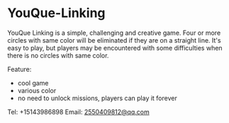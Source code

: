 # YouQue-Linking

YouQue Linking is a simple, challenging and creative game. Four or more circles with same color will be eliminated if they are on a straight line. It's easy to play, but players may be encountered with some difficulties when there is no circles with same color.

Feature: 
- cool game
- various color
- no need to unlock missions, players can play it forever

Tel: +15143986898
Email: 2550409812@qq.com

